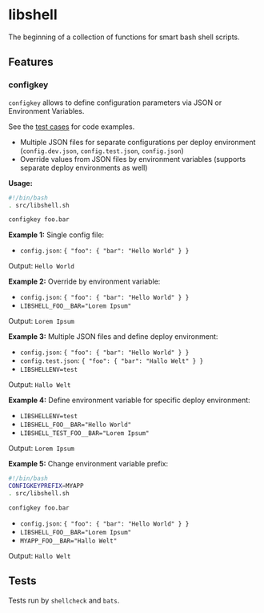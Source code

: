# libshell

The beginning of a collection of functions for smart bash shell scripts.

## Features

### configkey

`configkey` allows to define configuration parameters via JSON or Environment Variables.

See the [test cases](./tests/testconfigkey.sh) for code examples.

- Multiple JSON files for separate configurations per deploy environment (`config.dev.json`, `config.test.json`, `config.json`)
- Override values from JSON files by environment variables (supports separate deploy environments as well)

**Usage:**

```sh
#!/bin/bash
. src/libshell.sh

configkey foo.bar
```

**Example 1:** Single config file:

- `config.json`: `{ "foo": { "bar": "Hello World" } }`

Output: `Hello World`

**Example 2:** Override by environment variable:

- `config.json`: `{ "foo": { "bar": "Hello World" } }`
- `LIBSHELL_FOO__BAR="Lorem Ipsum"`

Output: `Lorem Ipsum`

**Example 3:** Multiple JSON files and define deploy environment:

- `config.json`: `{ "foo": { "bar": "Hello World" } }`
- `config.test.json`: `{ "foo": { "bar": "Hallo Welt" } }`
- `LIBSHELLENV=test`

Output: `Hallo Welt`

**Example 4:** Define environment variable for specific deploy environment:

- `LIBSHELLENV=test`
- `LIBSHELL_FOO__BAR="Hello World"`
- `LIBSHELL_TEST_FOO__BAR="Lorem Ipsum"`

Output: `Lorem Ipsum`

**Example 5:** Change environment variable prefix:

```sh
#!/bin/bash
CONFIGKEYPREFIX=MYAPP
. src/libshell.sh

configkey foo.bar
```

- `config.json`: `{ "foo": { "bar": "Hello World" } }`
- `LIBSHELL_FOO__BAR="Lorem Ipsum"`
- `MYAPP_FOO__BAR="Hallo Welt"`

Output: `Hallo Welt`

## Tests

Tests run by `shellcheck` and `bats`.


